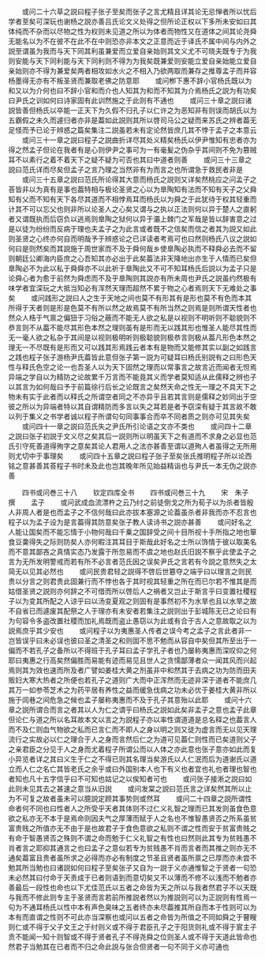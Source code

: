 <!-- { "loadSidebar": true } -->
　　或问二十六草之説曰程子张子至矣而张子之言尤精且详其论无忌惮者所以忧后学者至矣可深玩也谢杨之説亦善吕氏论文义处得之但所论正权以下多所未安如曰其体纯而不杂而以尽物之性为权则未见道之所以为体者而物性又在道体之间其论尧舜无能名以为不在彼不在此不在中则恐亦非本文之正意而近于译氏不属中间与内外之説至谓虽为我而与天下同其利虽兼爱而立爱自亲始则其文义尤不可晓夫既专于为我则安能与天下同利能与天下同利则不得为为我矣既兼爱则安能立爱自亲始能立爱自亲始则亦不得为兼爱矣两者相攻如水火之不相入乃欲两取而兼存之推尊孟子而并容杨墨得无亦有不叛圣贤而兼取老佛之防意耶
　　或问栁下惠不辞小官杨氏既以为和又以为介何也曰不辞小官和而介也人知其为和而不知其为介焉杨氏之説为有功矣曰尹氏之训如何曰诗家固有此训然施之于此则有不通也
　　或问三十章之説曰诸説皆善但杨氏以卒能一正天下为久假不归孔子以仁许之为恶知非有则误而胡氏以为五霸假之未久而遽归者亦非是葢如此説则其所以啓司马公之疑而来苏氏之辨者葢无足怪而予已论于辨惑之篇矣集注二説虽若未有定论然皆庶几其不悖于孟子之本意云
　　或问三十一章之説曰程子之説曲折详尽其处义精矣杨氏以伊尹惟知有忠者亦为得之然孟子但论在我者有是心则伊尹之事可为一有毫髪之伪杂乎其间则不免为篡贼耳不以素行之着不着天下之疑不疑为可否也其曰中道者则善
　　或问三十三章之説曰范氏详而尽矣但孟子之言乃理之当然非有为而言之也所谓急于救民者非是
　　或问三十五章之説曰范氏所论得其大意而杨氏之説则又详矣然桃应之问孟子之荅皆非以为真有是事也葢特相与极论圣贤之心以为臯陶知有法而不知有天子之父舜知有父而不知有天下各尽其道而不相悖焉耳而杨氏以为舜之于此犹待于权其轻重而计其不可以忘父也则非所以论圣人之心矣又谓与之执以正法则何以异于楚人之直躬者又谓既执而后窃负以逃焉则臯陶之狱何以异于灞上棘门之军哉是皆以辞害意之过是以徒为纷纷而反病于理也夫孟子之为此言或者既不之信矣而信之者其为説又如此则圣贤之心终亦何自而明哉予于辨惑论之已详读者考焉可也曰然则杨氏八议之説如何曰是则然矣而其説施于周世家而不及于舜何哉乡使臯陶必执而不释舜必去而不留则朝廷公卿海内臣庶之心吾知其亦必出于此矣葢法非天降地出亦生于人情而已矣但臯陶必不为此以私于舜舜亦不以此祈于臯陶此又不可不知耳杨氏后説以为孟子只是论舜心者为愈于前然为舜虑而不及乎臯陶则其説亦有所未周也尹氏之説虽约然极有味学者宜深玩之大抵当知必有浑然天理而超然不累于物之心者焉则天下无难处之事矣
　　或问践形之説曰人之生于天地之间也莫不有形其有是形也莫不有色而本其所得于天者则是形是色莫不有所以然之故焉莫不有所当然之则焉是则所谓天性者也然众人梏于气禀之偏狃于习俗之蔽而不能无人欲之私是以视则不明听则不聪貌则不恭言则不从葢不能尽其形色本然之理则虽有是形而无以践其形也惟圣人能尽其性而无一毫人欲之私杂于其间是以视则极明听则极聪貌则极恭言则极从葢凡形色本然之理无一不尽既有是形而又可以践其形焉践云者本有是物而又能修其实以副之如践言之践也程子张子游杨尹氏葢皆此意但张子第一説为可疑耳曰杨氏别説有之曰形色天性与释氏色空之论一也吾圣人以为天下固然之理而以常事言之故言近而闻者无怛焉异端之学自以为精防之论故累千万言而不能竟其义而学者莫知适从此儒释之辨也子以其言为如何哉曰予于前篇徐行后长之论既言之矣然天命之性无一理之不具天下之物未有实于此者而以释氏之所谓空者同之不亦异乎且若其言则是儒释之妙同出于空彼之所以为异端者特以其自谓精防而多言以失之耳若是者予窃深有疑于其言故不敢以列于集义之书学者诚以程子所谓句句同事事合而卒不同者质之则亦可见其失矣
　　或问四十一章之説曰范氏失之尹氏所引论语之文亦不类也
　　或问四十二章之説曰张子初説于文义尽之矣其后一説则所以明虽天下之有道而不求身之必显也范氏引守死善道得殉字之意矣其论人君用人之法亦甚善至谓以道殉人者虽得之无所用则尤切中于事理矣
　　或问四十五章之説曰程子张子至矣张氏推明程子所以论西铭之意甚善其荅程子书时未及此也岂其晚年所见始益精诣也与尹氏一本无伪之説亦善









　　四书或问巻三十八
　　钦定四库全书
　　四书或问巻三十九
　　宋　朱子　撰
　　孟子
　　或问武成血流漂杵之云乃纣之前徒倒戈之所为荀子以为杀者皆殷人非周人者是也而孟子之不信何哉曰此亦拔本塞源之论葢虽杀者非我而亦不忍言也程子以为孟子设为是言葢得其防意矣张子教人读诗书之説亦甚善
　　或问好名之人能让国矣而不能忘情于小物何哉曰千乗之国辞受之间十目所视十手所指之地也箪食豆羮得失之际则防矣人亦何暇注其耳目于斯哉此好名之士所以饰情于彼以取美名而不意其鄙吝之真情实态乃发露于所忽易而不虞之地也赵氏旧説不察乎此使孟子之言为无所发明警戒而若有所不必言者范氏因之误矣尹氏之言若有今説之意然失之太简无以见其必然也
　　或问民贵君轻之説得不啓后世簒夺之端乎曰以理言之则民贵以分言之则君贵此固兼行而不悖也各于其时视其轻重之所在而已尔若不惟其是而姑借圣贤之説则亦何辞之不可借而所以啓后人之祸者又岂止于斯言乎曰变置社稷程子以为变其所配之人谅乎曰以汤变夏观之则固有是事然初不为水旱也且以水旱之故不自省已而遽废其配祭之人于理亦有未安者若集注之説则出于彭城陈无已之论曰有为句容令多盗改置社稷而加礼焉既而盗止愚窃以为此或有合于古人之意故取之以为説焉庶乎其少安也
　　或问程子以为夷惠圣人传者之误今考之孟子之言此者非一岂皆误乎曰未必误也彼曰圣之清圣之和则固不思不勉而从容自中矣但其所至出于一偏而不若孔子之备所以不得班于孔子耳曰孟子学孔子者也乃屡称夷惠而深叹仰之何耶曰夷惠之行高矣然偏胜而易能有迹而易见且世人之贪懦鄙薄者众一闻其风而兴起焉则其为效也速而所及者广譬如姜桂大黄之剂虽非中和然其于去病之功为防而田夫贩妇大寒大热者之所便也若孔子之道则广大而中正浑然而无迹非深于道者不能庶几其万一如参苓芝术之为药平居有养性之益而缓急伐病之功未必优于姜桂大黄非所以施于闾巷之间危急之候也孟子屡称夷惠而不及于孔子其意殆以此耶
　　或问十六章之説所谓合而言之者其以人为仁之谓乎曰杨氏之説如此矣非孟子之意也孟子此章但论仁与道之所以名耳故本文以言之为説程子亦以率性谓道道是总名释之也葢言人而不及仁则血气物欲之私而已言仁而不即人之身以明之则又徒为虚言而无以见天理流行之实故必以仁之理合于人之身而言然后仁之为道可见葢仁则性而已矣道则父子之亲君臣之分见于人之身而尤着程子所谓公而以人体之亦此意也张子意亦如此而复小异览者详之其曰义生于仁之不得已则其名理当矣游氏以人仁泯而后为道谢氏以道立而人仁之名亡其皆老氏之余乎或曰外国别本人也下有义也者宜也礼也者理也智也者知也凡十五字信乎曰不可知也姑记之以俟知者可也
　　或问张子接淅之説曰如此则未见其去之甚速之意当从旧説
　　或问发棠之説曰范氏言之详矣然其所以止为不可复之故者虽未可以臆説定顾其事势则或然耳
　　或问二十四章之説所谓性命者何不同也曰性者人之所受乎天者其体则不过仁义礼智之理而已其发则虽食色意欲之私亦无不本于是焉命则因夫气之厚薄而赋于人之名也不惟智愚贤否之所系虽贫富贵贱之所值亦无不由于是也故君子于食色意欲之私则不谓之性而安于贫富贵贱之有命于智愚贤否之殊则不谓之命而勉于仁义礼智之有性也曰然则此其专为贫贱愚不肖者言之耶抑其通言之也曰孟子之意似若专为贫贱愚不肖而言者而其推之则亦无不通矣葢富且贵者虽所求之必得而亦必有制度之节圣且贤者虽所禀之已厚而亦未尝不勉其所当勉也曰诸説如何曰程子至矣张子又自为一説于义亦通惟智之于贤者一句恐未必然其曰付命于天责成于已者则语到而意切矣又不以薄而不修不以浅而不勉者亦善最后一段性也命也以下尤佳范氏以五者之命皆为天之所以与我者然君子不以天既与我而不修此则专主于圣贤而言若前所推説者然以为推説则可以为正説则有性焉一句为不通耳杨氏以性中本有声色臭味之五者终亦未尽葢推其所自而本于性则可以为本有而直谓之性则不可此亦当深察也或问以五者之命皆为所值之不同如舜之于瞽瞍则仁或不得于父子文王之于纣则义或不得于君臣孔子之于阳货则礼或不得于賔主子贡不能闻一知十则智或不得于贤者孔子不得尧舜之位则圣人或不得于天道此皆命也然君子当勉其在已者而不归之命此説与张合但贤者一句不同于义亦可通也
